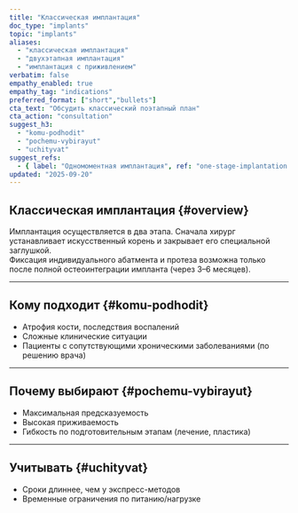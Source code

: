 ```yaml
---
title: "Классическая имплантация"
doc_type: "implants"
topic: "implants"
aliases:
  - "классическая имплантация"
  - "двухэтапная имплантация"
  - "имплантация с приживлением"
verbatim: false
empathy_enabled: true
empathy_tag: "indications"
preferred_format: ["short","bullets"]
cta_text: "Обсудить классический поэтапный план"
cta_action: "consultation"
suggest_h3:
  - "komu-podhodit"
  - "pochemu-vybirayut"
  - "uchityvat"
suggest_refs:
  - { label: "Одномоментная имплантация", ref: "one-stage-implantation.md#overview" }
updated: "2025-09-20"
---
```


## Классическая имплантация {#overview}
Имплантация осуществляется в два этапа. Сначала хирург устанавливает искусственный корень и закрывает его специальной заглушкой.  
Фиксация индивидуального абатмента и протеза возможна только после полной остеоинтеграции импланта (через 3–6 месяцев).

---

## Кому подходит {#komu-podhodit}
<!-- aliases: ["кому подходит классическая имплантация","показания классическая имплантация"] -->
- Атрофия кости, последствия воспалений  
- Сложные клинические ситуации  
- Пациенты с сопутствующими хроническими заболеваниями (по решению врача)  

---

## Почему выбирают {#pochemu-vybirayut}
<!-- aliases: ["преимущества классической имплантации","почему классическая имплантация","зачем классическая имплантация"] -->
- Максимальная предсказуемость  
- Высокая приживаемость  
- Гибкость по подготовительным этапам (лечение, пластика)  

---

## Учитывать {#uchityvat}
<!-- aliases: ["минусы классической имплантации","ограничения классической имплантации"] -->
- Сроки длиннее, чем у экспресс-методов  
- Временные ограничения по питанию/нагрузке  
